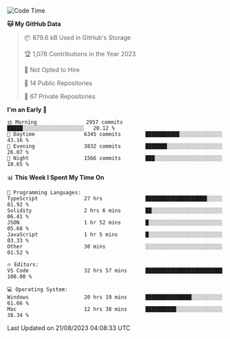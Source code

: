 <!--START_SECTION:waka-->
![Code Time](http://img.shields.io/badge/Code%20Time-4%2C483%20hrs%2055%20mins-blue)

**🐱 My GitHub Data** 

> 📦 879.6 kB Used in GitHub's Storage 
 > 
> 🏆 1,078 Contributions in the Year 2023
 > 
> 🚫 Not Opted to Hire
 > 
> 📜 14 Public Repositories 
 > 
> 🔑 67 Private Repositories 
 > 
**I'm an Early 🐤** 

```text
🌞 Morning                2957 commits        █████░░░░░░░░░░░░░░░░░░░░   20.12 % 
🌆 Daytime                6345 commits        ███████████░░░░░░░░░░░░░░   43.16 % 
🌃 Evening                3832 commits        ███████░░░░░░░░░░░░░░░░░░   26.07 % 
🌙 Night                  1566 commits        ███░░░░░░░░░░░░░░░░░░░░░░   10.65 % 
```


📊 **This Week I Spent My Time On** 

```text
💬 Programming Languages: 
TypeScript               27 hrs              ████████████████████░░░░░   81.92 % 
Solidity                 2 hrs 6 mins        ██░░░░░░░░░░░░░░░░░░░░░░░   06.41 % 
JSON                     1 hr 52 mins        █░░░░░░░░░░░░░░░░░░░░░░░░   05.68 % 
JavaScript               1 hr 5 mins         █░░░░░░░░░░░░░░░░░░░░░░░░   03.33 % 
Other                    30 mins             ░░░░░░░░░░░░░░░░░░░░░░░░░   01.52 % 

🔥 Editors: 
VS Code                  32 hrs 57 mins      █████████████████████████   100.00 % 

💻 Operating System: 
Windows                  20 hrs 19 mins      ███████████████░░░░░░░░░░   61.66 % 
Mac                      12 hrs 38 mins      ██████████░░░░░░░░░░░░░░░   38.34 % 
```


 Last Updated on 21/08/2023 04:08:33 UTC
<!--END_SECTION:waka-->


